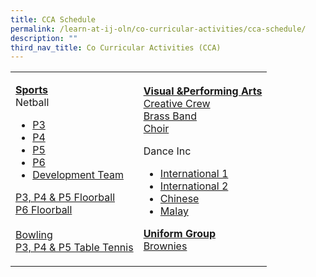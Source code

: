 ```yaml
---
title: CCA Schedule
permalink: /learn-at-ij-oln/co-curricular-activities/cca-schedule/
description: ""
third_nav_title: Co Curricular Activities (CCA)
---
```

<table>
<tbody>
<tr>
<td>
<p><strong><u>Sports<br /></u></strong>Netball</p>
<ul>
<li><a href="/files/2023CCASchedules/T2/T2 - P3 Netball.pdf" target="_blank" rel="noopener">P3</a></li>
<li><a href="/files/2023CCASchedules/T2/T2 - P4 Netball.pdf" target="_blank" rel="noopener">P4</a></li>
<li><a href="/files/2023CCASchedules/T2/T2 - P5 Netball.pdf" target="_blank" rel="noopener">P5</a></li>
<li><a href="/files/2023CCASchedules/T2/T2 - P6 Netball.pdf" target="_blank" rel="noopener">P6</a></li>
<li><a href="/files/2023CCASchedules/T2/T2 - Netball Developmental Team.pdf" target="_blank" rel="noopener">Development Team</a></li>
</ul>
<p><a href="/files/2023CCASchedules/T2/T2 - P3, P4 & P5 Floorball.pdf" target="_blank" rel="noopener">P3, P4 &amp; P5 Floorball</a><br />
<a href="/files/2023CCASchedules/T2/T2 - P6 Floorball.pdf" target="_blank" rel="noopener">P6 Floorball</a><br /><br />
	<a href="/files/2023CCASchedules/T2/T2- Bowling.pdf" target="_blank" rel="noopener">Bowling</a><br />
	<a href="/files/2023CCASchedules/T2/T2 - Table Tennis.pdf" target="_blank" rel="noopener">P3, P4 &amp; P5 Table Tennis</a></p>
</td>
<td>
<p><strong><u>Visual &amp;Performing Arts<br /></u></strong><a href="/files/2023CCASchedules/T2/T2 - Creative Crew.pdf" target="_blank" rel="noopener">Creative Crew</a><br />
	<a href="/files/2023CCASchedules/T2/T2 - Brass Band.pdf" target="_blank" rel="noopener">Brass Band</a><br />
	<a href="/files/2023CCASchedules/T2/T2 - Choir.pdf" target="_blank" rel="noopener">Choir</a></p>
<p>Dance Inc</p>
<ul>
<li><a href="/files/2023CCASchedules/T1%20-%20Dance%20Inc%201.pdf" target="_blank" rel="noopener">International 1</a></li>
<li><a href="/files/2023CCASchedules/T1%20-%20Dance%20Inc%202.pdf" target="_blank" rel="noopener">International 2</a></li>
<li><a href="/files/2023CCASchedules/T1%20-%20Dance%20Inc%203.pdf" target="_blank" rel="noopener">Chinese</a></li>
<li><a href="/files/2023CCASchedules/T1%20-%20Dance%20Inc%204.pdf" target="_blank" rel="noopener">Malay</a></li>
</ul>
<p><strong><u>Uniform Group<br /></u></strong><a href="/files/2023CCASchedules/T1%20-%20Brownies.pdf" target="_blank" rel="noopener">Brownies</a></p>
</td>
</tr>
</tbody>
</table>
